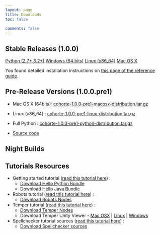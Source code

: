 ```yaml
---
layout: page
title: Downloads
toc: false

comments: false
---
```




## Stable Releases (1.0.0)

<div class="menu-choices">
    <a style="left: -10%;" class="menu-choice menu-choice-python"
      href="http://repo.isandlatech.com/maven/releases/org/cohorte/platforms/cohorte/1.0.0/cohorte-1.0.0-python-distribution.tar.gz" data-toggle="tooltip" data-placement="bottom" title="Cohorte Distribution for full Python distributed component-based applications. It can be used in any operating system having Python 2.7+ or 3.2+ installed.">Python (2.7+ 3.2+)</a>
    <a style="left: 19%;" class="menu-choice menu-choice-windows"
      href="http://repo.isandlatech.com/maven/releases/org/cohorte/platforms/cohorte/1.0.0/cohorte-1.0.0-windows-distribution.tar.gz" data-toggle="tooltip" data-placement="bottom" title="Cohorte Distribution for Windows 64 bits (XP, Vista, 8, 2008 Server, 2012 server). It requires Java JRE 1.7+ and Python 3.4+">Windows (64 bits)</a>
    <a style="left: 48%;" class="menu-choice menu-choice-linux"
      href="http://repo.isandlatech.com/maven/releases/org/cohorte/platforms/cohorte/1.0.0/cohorte-1.0.0-linux-distribution.tar.gz" data-toggle="tooltip" data-placement="bottom" title="Cohorte Distribution for Linux-based Operating Systems. It requires Java JRE 1.7+ and Python 3.4+">Linux (x86_64)</a>
    <a style="left: 77%;" class="menu-choice menu-choice-macosx"
      href="http://repo.isandlatech.com/maven/releases/org/cohorte/platforms/cohorte/1.0.0/cohorte-1.0.0-macosx-distribution.tar.gz" data-toggle="tooltip" data-placement="bottom" title="Cohorte Distribution for Mac OS X Operating System. It requires Java JRE 1.7+ and Python 3.4+">Mac OS X</a>    
</div>

<div id="download_releases">
</div>

You found detailed installation instructions on [this page of the reference guide](../docs/1.x/setup).

## Pre-Release Versions (1.0.0.pre1)


* Mac OS X (64bits): [cohorte-1.0.0-pre1-macosx-distribution.tar.gz](http://repo.isandlatech.com/downloads/cohorte/1.x/cohorte-1.0.0pre1-macosx-distribution.tar.gz) 
* Linux (x86_64) : [cohorte-1.0.0-pre1-linux-distribution.tar.gz](http://repo.isandlatech.com/downloads/cohorte/1.x/cohorte-1.0.0-pre1-linux-distribution.tar.gz) 
* Full Python : [cohorte-1.0.0-pre1-python-distribution.tar.gz](http://repo.isandlatech.com/downloads/cohorte/1.x/cohorte-1.0.0-pre1-python-distribution.tar.gz) 


* [Source code](https://github.com/isandlaTech/cohorte-platforms/releases/tag/v1.0.0-pre1)

## Night Builds

<div id="download_night_builds">
</div>


## Tutorials Resources

<ul>
  <li>Getting started tutorial (<a href="{{site.baseurl}}/docs/1.x/tutorials/getting-started">read this tutorial here</a>) : <br/>
      <ul><li><a id="download_hello_demo_python_snapshot" href="#">Download Hello Python Bundle</a></li>
          <li><a id="download_hello_demo_java_snapshot" href="#">Download Hello Java Bundle</a></li></ul>
  </li>
  <li>Robots tutorial (<a href="{{site.baseurl}}/docs/1.x/tutorials/robots">read this tutorial here</a>) : <br/>
      <ul><li><a id="download_robots_snapshot" href="#">Download Robots Nodes</a></li>
      </ul>
  </li>
  <li>Temper tutorial (<a href="{{site.baseurl}}/docs/1.x/tutorials/temper">read this tutorial here</a>) : <br/>
      <ul><li><a id="download_temper_snapshot" href="#">Download Temper Nodes</a></li>
          <li>Download Temper Unity Viewer - <a href="#">Mac OSX</a> | <a href="#">Linux</a> | <a href="#">Windows</a></li></ul>
  </li>
  <li>Spellchecker tutorial sources (<a href="{{site.baseurl}}/docs/1.x/tutorials/spellchecker">read this tutorial here</a>) : <br/>
      <ul><li><a id="download_spellchecker_snapshot" href="#">Download Spellchecker sources</a></li>
      </ul>
  </li>
</ul>

<script>
    function update_night_build_links() {
        $.getJSON( "http://cohorte.github.io/latest_platforms.json", function( data1 ) {
            console.log("refresh snapshots...");
            frame = "<ul>";
            frame += "<li><a href='" + data1["snapshots"]["cohorte-linux-distribution"]["files"]["tar.gz"] + "'>cohorte-linux-distribution (" + data1["snapshots"]["cohorte-linux-distribution"]["version"] + ")</a></li>"
            frame += "<li><a href='" + data1["snapshots"]["cohorte-macosx-distribution"]["files"]["tar.gz"] + "'>cohorte-macosx-distribution (" + data1["snapshots"]["cohorte-macosx-distribution"]["version"] + ")</a></li>"
            frame += "<li><a href='" + data1["snapshots"]["cohorte-python-distribution"]["files"]["tar.gz"] + "'>cohorte-python-distribution (" + data1["snapshots"]["cohorte-python-distribution"]["version"] + ")</a></li>"
            	
	          frame += "</ul>";
            $('#download_night_builds').html(frame);
        });
        
    }

    function update_getting_started_tutorial_links() {
        $.getJSON( "http://cohorte.github.io/latest_demos_hello.json", function( data2 ) {                                 
            $("#download_hello_demo_python_snapshot").attr("href", data2["snapshots"]["hello-python-distribution"]["files"]["zip"]);
            $("#download_hello_demo_java_snapshot").attr("href", data2["snapshots"]["hello"]["files"]["jar"]);
        });
    }

    function update_robots_tutorial_links() {
        $.getJSON( "http://cohorte.github.io/latest_demos_robots.json", function( data3 ) {
            $("#download_robots_snapshot").attr("href", data3["snapshots"]["robots-distribution"]["files"]["zip"]) ;        
        });
    }

    function update_temper_tutorial_links() {
        $.getJSON( "http://cohorte.github.io/latest_demos_temper.json", function( data3 ) {
            $("#download_temper_snapshot").attr("href", data3["snapshots"]["temper-distribution"]["files"]["zip"]) ;        
        });
    }

    function update_spellchecker_tutorial_links() {
        $.getJSON( "http://cohorte.github.io/latest_demos_spellchecker.json", function( data4 ) {                                 
            $("#download_spellchecker_snapshot").attr("href", data4["snapshots"]["spellchecker-distribution"]["files"]["zip"]);            
        });
    }


    $(document).ready(function() {        
        update_night_build_links();
        update_getting_started_tutorial_links();
        update_temper_tutorial_links();
        update_spellchecker_tutorial_links();
    });
</script>
